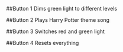 ##Button 1
Dims green light to different levels


##Button 2
Plays Harry Potter theme song


##Button 3 
Switches red and green light


##Button 4 
Resets everything
